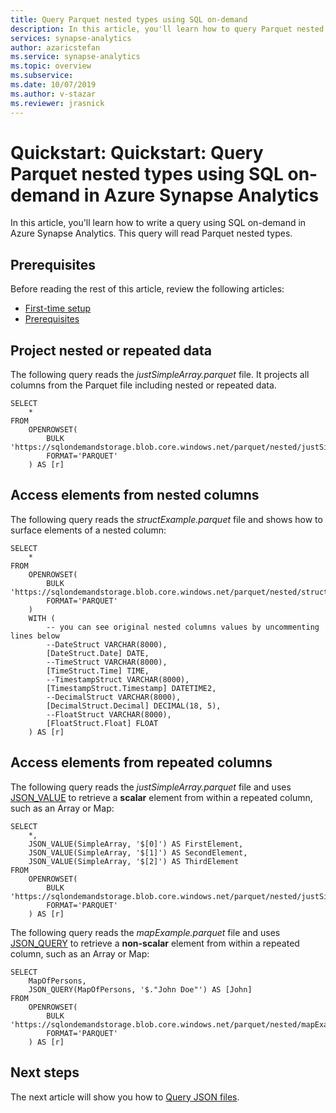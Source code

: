 ```yaml
---
title: Query Parquet nested types using SQL on-demand
description: In this article, you'll learn how to query Parquet nested types.
services: synapse-analytics
author: azaricstefan 
ms.service: synapse-analytics
ms.topic: overview
ms.subservice:
ms.date: 10/07/2019
ms.author: v-stazar
ms.reviewer: jrasnick
---
```


# Quickstart: Quickstart: Query Parquet nested types using SQL on-demand in Azure Synapse Analytics 

In this article, you'll learn how to write a query using SQL on-demand in Azure Synapse Analytics.  This query will read Parquet nested types.

## Prerequisites

Before reading the rest of this article, review the following articles:
- [First-time setup](query-data-storage.md#first-time-setup)
- [Prerequisites](query-data-storage.md#prerequisites)


## Project nested or repeated data

The following query reads the *justSimpleArray.parquet* file. It projects all columns from the Parquet file including nested or repeated data.

```mssql
SELECT 
	*
FROM  
	OPENROWSET(
		BULK 'https://sqlondemandstorage.blob.core.windows.net/parquet/nested/justSimpleArray.parquet', 
		FORMAT='PARQUET'
	) AS [r]
```



## Access elements from nested columns

The following query reads the *structExample.parquet* file and shows how to surface elements of a nested column:

```mssql
SELECT 
	*
FROM  
	OPENROWSET(
		BULK 'https://sqlondemandstorage.blob.core.windows.net/parquet/nested/structExample.parquet', 
		FORMAT='PARQUET'
	) 
	WITH (
		-- you can see original nested columns values by uncommenting lines below
		--DateStruct VARCHAR(8000),
		[DateStruct.Date] DATE,
		--TimeStruct VARCHAR(8000),
		[TimeStruct.Time] TIME,
		--TimestampStruct VARCHAR(8000),
		[TimestampStruct.Timestamp] DATETIME2,
		--DecimalStruct VARCHAR(8000),
		[DecimalStruct.Decimal] DECIMAL(18, 5),
		--FloatStruct VARCHAR(8000),
		[FloatStruct.Float] FLOAT
	) AS [r]
```



## Access elements from repeated columns

The following query reads the *justSimpleArray.parquet* file and uses [JSON_VALUE](https://docs.microsoft.com/sql/t-sql/functions/json-value-transact-sql?view=sql-server-2017) to retrieve a **scalar** element from within a repeated column, such as an Array or Map:

```mssql
SELECT 
	*, 
	JSON_VALUE(SimpleArray, '$[0]') AS FirstElement,
	JSON_VALUE(SimpleArray, '$[1]') AS SecondElement,
	JSON_VALUE(SimpleArray, '$[2]') AS ThirdElement
FROM  
	OPENROWSET(
		BULK 'https://sqlondemandstorage.blob.core.windows.net/parquet/nested/justSimpleArray.parquet', 
		FORMAT='PARQUET'
	) AS [r]
```



The following query reads the *mapExample.parquet* file and uses [JSON_QUERY](https://docs.microsoft.com/sql/t-sql/functions/json-query-transact-sql?view=sql-server-2017) to retrieve a **non-scalar** element from within a repeated column, such as an Array or Map:

```mssql
SELECT 
	MapOfPersons, 
	JSON_QUERY(MapOfPersons, '$."John Doe"') AS [John]
FROM  
	OPENROWSET(
		BULK 'https://sqlondemandstorage.blob.core.windows.net/parquet/nested/mapExample.parquet', 
		FORMAT='PARQUET'
	) AS [r]
```

## Next steps

The next article will show you how to [Query JSON files](query-json-files.md).
